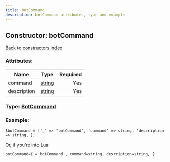 ```yaml
---
title: botCommand
description: botCommand attributes, type and example
---
```

## Constructor: botCommand  
[Back to constructors index](index.md)



### Attributes:

| Name     |    Type       | Required |
|----------|:-------------:|---------:|
|command|[string](../types/string.md) | Yes|
|description|[string](../types/string.md) | Yes|



### Type: [BotCommand](../types/BotCommand.md)


### Example:

```
$botCommand = ['_' => 'botCommand', 'command' => string, 'description' => string, ];
```  

Or, if you're into Lua:  


```
botCommand={_='botCommand', command=string, description=string, }

```


